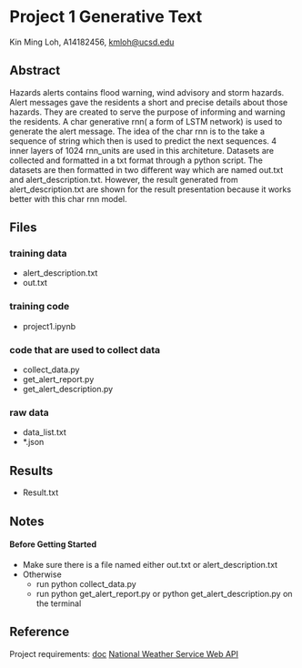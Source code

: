 # Project 1 Generative Text

Kin Ming Loh, A14182456, kmloh@ucsd.edu

## Abstract
Hazards alerts contains flood warning, wind advisory and storm hazards. Alert messages gave the residents a short and precise details about those hazards. They are created to serve the purpose of informing and warning the residents. A char generative rnn( a form of LSTM network) is used to generate the alert message. The idea of the char rnn is to the take a sequence of string which then is used to predict the next sequences. 4 inner layers of 1024 rnn_units are used in this architeture. Datasets are collected and formatted in a txt format through a python script. The datasets are then formatted in two different way which are named out.txt and alert_description.txt. However, the result generated from alert_description.txt are shown for the result presentation because it works better with this char rnn model.


## Files
### training data
- alert_description.txt
- out.txt

### training code
- project1.ipynb 

### code that are used to collect data 
- collect_data.py
- get_alert_report.py
- get_alert_description.py

### raw data
- data_list.txt
- *.json

## Results
- Result.txt

## Notes
#### Before Getting Started
- Make sure there is a file named either out.txt or alert_description.txt
- Otherwise
  - run python collect_data.py
  - run python get_alert_report.py or python get_alert_description.py on the terminal

## Reference

Project requirements: [doc](https://docs.google.com/document/d/13ueceIyuUc4ATD7B-SFZK641MycFZ57eZ9n1lQ3Y1CM/edit?usp=sharing)
[National Weather Service Web API](https://www.weather.gov/documentation/services-web-api)
